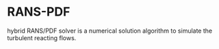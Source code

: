 # RANS-PDF
hybrid RANS/PDF solver is a numerical solution algorithm to simulate the turbulent reacting flows.
